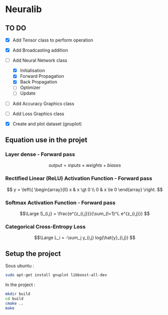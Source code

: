 # Neuralib

## TO DO

- [X] Add Tensor class to perform operation
- [X] Add Broadcasting addition

- [ ] Add Neural Network class
    - [X] Initialisation
    - [X] Forward Propagation
    - [X] Back Propagation
    - [ ] Optimizer
    - [ ] Update
- [ ] Add Accuracy Graphics class
- [ ] Add Loss Graphics class
- [X] Create and plot dataset (gnuplot) 

## Equation use in the projet

### Layer dense - Forward pass

$$
    output = inputs \times weights + biases
$$

### Rectified Linear (ReLU) Activation Function - Forward pass

$$
    y = \left\{
            \begin{array}{ll}
                x & x \gt 0 \\
                0 & x \le 0
            \end{array}
        \right.
$$

### Softmax Activation Function - Forward pass

$$\Large
    S_{i,j} = \frac{e^{z_{i,j}}}{\sum_{l=1}^L e^{z_{i,j}}}
$$

### Categorical Cross-Entropy Loss

$$\Large
    L_i = -\sum_j y_{i,j} log(\hat{y}_{i,j})
$$

## Setup the project

Sous ubuntu :
```bash
sudo apt-get install gnuplot libboost-all-dev
```

In the project :
```bash
mkdir build
cd build
cmake ..
make
```